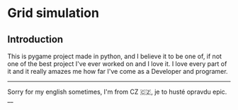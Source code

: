 # Grid simulation 
## Introduction
This is pygame project made in python, and I believe it to be one of, if not one of the best project I've ever worked on and I love it. I love every part of it and it really amazes me how far I've come as a Developer and programer.
___
Sorry for my english sometimes, I'm from CZ 🇨🇿, je to husté opravdu epic.
__
